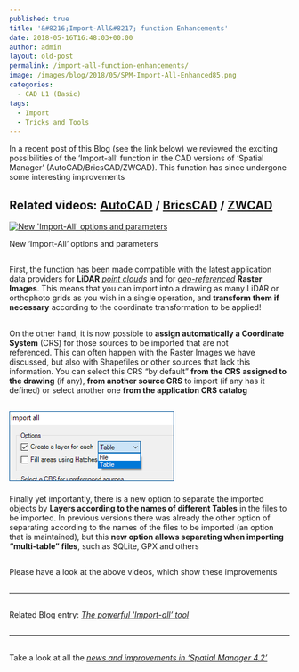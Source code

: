 ```yaml
---
published: true
title: '&#8216;Import-All&#8217; function Enhancements'
date: 2018-05-16T16:48:03+00:00
author: admin
layout: old-post
permalink: /import-all-function-enhancements/
image: /images/blog/2018/05/SPM-Import-All-Enhanced85.png
categories:
  - CAD L1 (Basic)
tags:
  - Import
  - Tricks and Tools
---
```

<p>
  In a recent post of this Blog (see the link below) we reviewed the exciting possibilities of the &#8216;Import-all&#8217; function in the CAD versions of &#8216;Spatial Manager&#8217; (AutoCAD/BricsCAD/ZWCAD). This function has since undergone some interesting improvements
</p>

<p>
  <!--more-->
</p>

<h2>
  Related videos: <span><a href="https://youtu.be/XdBP3cM3YjI?rel=0" target="_blank" rel="nofollow"><span>AutoCAD</span></a> </span>/ <span><a href="https://youtu.be/0af1c6E6TcQ?rel=0" target="_blank" rel="nofollow"><span>BricsCAD</span></a> </span>/ <span><a href="https://youtu.be/TD8qnf0uNCs?rel=0" target="_blank" rel="nofollow"><span>ZWCAD</span></a></span>
</h2>

<div>
  <a href="/images/blog/2018/05/Import-All-Enh-SPM.png" target="_blank" rel="nofollow"><img src="/images/blog/2018/05/Import-All-Enh-SPM-1024x475.png" alt="New 'Import-All' options and parameters" width="625" height="290" srcset="/images/blog/2018/05/Import-All-Enh-SPM-1024x475.png 1024w, /images/blog/2018/05/Import-All-Enh-SPM-300x139.png 300w, /images/blog/2018/05/Import-All-Enh-SPM-768x357.png 768w, /images/blog/2018/05/Import-All-Enh-SPM-624x290.png 624w, /images/blog/2018/05/Import-All-Enh-SPM.png 1271w" sizes="(max-width: 625px) 100vw, 625px" /></a>
  
  <p>
    New &#8216;Import-All&#8217; options and parameters
  </p>
</div>

<h2>
</h2>

<p>
  First, the function has been made compatible with the latest application data providers for <strong>LiDAR</strong> <span><em><span><a href="https://en.wikipedia.org/wiki/Lidar" target="_blank" rel="nofollow">point clouds</a></span></em></span> and for <span><em><a href="https://en.wikipedia.org/wiki/Georeferencing" target="_blank" rel="nofollow">geo-referenced</a></em></span> <strong>Raster Images</strong>. This means that you can import into a drawing as many LiDAR or orthophoto grids as you wish in a single operation, and <strong>transform them if necessary</strong> according to the coordinate transformation to be applied!
</p>

<h2>
</h2>

<p>
  On the other hand, it is now possible to <strong>assign automatically a Coordinate System</strong> (CRS) for those sources to be imported that are not referenced. This can often happen with the Raster Images we have discussed, but also with Shapefiles or other sources that lack this information. You can select this CRS &#8220;by default&#8221; <strong>from the CRS assigned to the drawing</strong> (if any), <strong>from another source CRS</strong> to import (if any has it defined) or select another one <strong>from the application CRS catalog</strong>
</p>

<h2>
  <a href="/images/blog/2018/05/Import-all-LayerByTable.png" target="_blank" rel="nofollow"><img src="/images/blog/2018/05/Import-all-LayerByTable.png" alt="Import-all-LayerByTable" width="296" height="126" /></a>
</h2>

<p>
  Finally yet importantly, there is a new option to separate the imported objects by <strong>Layers according to the names of different Tables</strong> in the files to be imported. In previous versions there was already the other option of separating according to the names of the files to be imported (an option that is maintained), but this <strong>new option allows separating when importing &#8220;multi-table&#8221; files</strong>, such as SQLite, GPX and others
</p>

<h2>
</h2>

<h2>
</h2>

<p>
  Please have a look at the above videos, which show these improvements
</p>

<h2>
</h2>

<h2>
</h2>

* * *

<h2>
</h2>

<p>
  Related Blog entry: <a href="http://www.spatialmanager.com/the-powerful-import-all-tool/" target="_blank" rel="nofollow"><span><em>The powerful ‘Import-all’ tool</em></span></a>
</p>

<h2>
</h2>

<h2>
</h2>

* * *

<h2>
</h2>

<p>
  Take a look at all the <span><em><a href="http://www.spatialmanager.com/new-spatial-manager-4-2-released" target="_blank" rel="nofollow"><span>news and improvements in &#8216;Spatial Manager 4.2&#8217;</span></a></em></span>
</p>